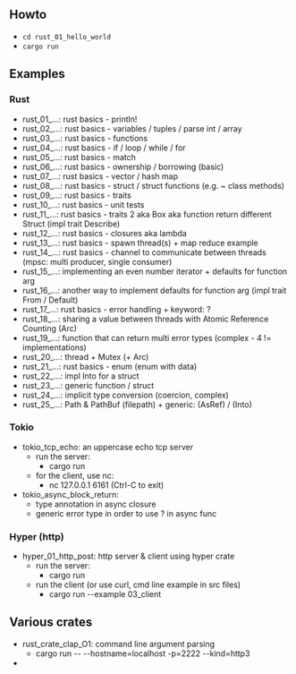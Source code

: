 
## Howto

* `cd rust_01_hello_world`
* `cargo run`

## Examples

### Rust

* rust_01_...: rust basics - println!
* rust_02_...: rust basics - variables / tuples / parse int / array
* rust_03_...: rust basics - functions
* rust_04_...: rust basics - if / loop / while / for
* rust_05_...: rust basics - match
* rust_06_...: rust basics - ownership / borrowing (basic)
* rust_07_...: rust basics - vector / hash map
* rust_08_...: rust basics - struct / struct functions (e.g. ~ class methods)
* rust_09_...: rust basics - traits
* rust_10_...: rust basics - unit tests
* rust_11_...: rust basics - traits 2 aka Box aka function return different Struct (impl trait Describe)
* rust_12_...: rust basics - closures aka lambda
* rust_13_...: rust basics - spawn thread(s) + map reduce example
* rust_14_...: rust basics - channel to communicate between threads (mpsc: multi producer, single consumer)
* rust_15_...: implementing an even number iterator + defaults for function arg
* rust_16_...: another way to implement defaults for function arg (impl trait From / Default)
* rust_17_...: rust basics - error handling + keyword: ?
* rust_18_...: sharing a value between threads with Atomic Reference Counting (Arc)
* rust_19_...: function that can return multi error types (complex - 4 != implementations)
* rust_20_...: thread + Mutex (+ Arc)
* rust_21_...: rust basics - enum (enum with data)
* rust_22_...: impl Into for a struct
* rust_23_...: generic function / struct
* rust_24_...: implicit type conversion (coercion, complex)
* rust_25_...: Path & PathBuf (filepath) + generic: (AsRef<Path>) / (Into<PathBuf>)

### Tokio

* tokio_tcp_echo: an uppercase echo tcp server
  * run the server:
    * cargo run
  * for the client, use nc:
    * nc 127.0.0.1 6161 (Ctrl-C to exit)
* tokio_async_block_return:
  * type annotation in async closure
  * generic error type in order to use ? in async func

### Hyper (http)

* hyper_01_http_post: http server & client using hyper crate
  * run the server:
    * cargo run
  * run the client (or use curl, cmd line example in src files)
    * cargo run --example 03_client

## Various crates

* rust_crate_clap_O1: command line argument parsing
  * cargo run -- --hostname=localhost -p=2222 --kind=http3
* 

